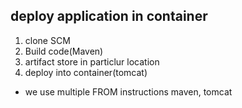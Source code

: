 ## deploy application in container
   1. clone SCM
   2. Build code(Maven)
   3. artifact store in particlur location
   4. deploy into container(tomcat)

   * we use multiple FROM instructions maven, tomcat

   
